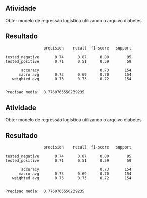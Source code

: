 ## Atividade
Obter modelo de regressão logística utilizando o arquivo diabetes

## Resultado

````
                 precision    recall  f1-score   support

tested_negative       0.74      0.87      0.80        95
tested_positive       0.71      0.51      0.59        59

       accuracy                           0.73       154
      macro avg       0.73      0.69      0.70       154
   weighted avg       0.73      0.73      0.72       154


Precisao media:  0.7760765550239235
```` 


## Atividade
Obter modelo de regressão logística utilizando o arquivo diabetes

## Resultado

````
                 precision    recall  f1-score   support

tested_negative       0.74      0.87      0.80        95
tested_positive       0.71      0.51      0.59        59

       accuracy                           0.73       154
      macro avg       0.73      0.69      0.70       154
   weighted avg       0.73      0.73      0.72       154


Precisao media:  0.7760765550239235
````
